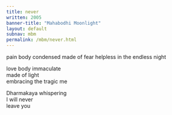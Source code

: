 ```yaml
---
title: never
written: 2005
banner-title: "Mahabodhi Moonlight" 
layout: default
subnav: mbm
permalink: /mbm/never.html
---
```


<div class="poem">
pain body condensed  
made of fear  
helpless in the endless night  
 
love body immaculate  
made of light  
embracing the tragic me
 
Dharmakaya whispering  
I will never  
leave you
</div>
